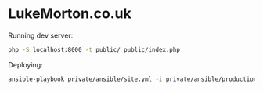 # LukeMorton.co.uk

Running dev server:

``` sh
php -S localhost:8000 -t public/ public/index.php
```

Deploying:

``` sh
ansible-playbook private/ansible/site.yml -i private/ansible/production -l production
```
